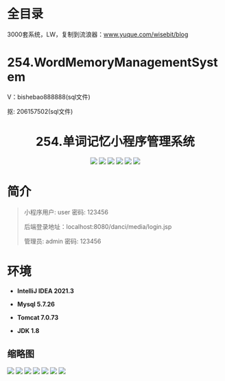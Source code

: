 # 全目录

3000套系统，LW，复制到流浪器：www.yuque.com/wisebit/blog

# 254.WordMemoryManagementSystem

<p>V：bishebao888888(sql文件)</p>
<p>抠: 206157502(sql文件)</p>

<p><h1 align="center">254.单词记忆小程序管理系统</h1></p>


<p align="center">
	<img src="https://img.shields.io/badge/jdk-1.8-orange.svg"/>
    <img src="https://img.shields.io/badge/spring-5.x-lightgrey.svg"/>
    <img src="https://img.shields.io/badge/springmvc-5.x-lightgrey.svg"/>
    <img src="https://img.shields.io/badge/jsp-3.x-blue.svg"/>
    <img src="https://img.shields.io/badge/小程序-3.x-blue.svg"/>
    <img src="https://img.shields.io/badge/mybatis-5.x-yellow.svg"/>
</p>

# 简介
>
> 
>
> 小程序用户: user 密码: 123456
>
> 后端登录地址：localhost:8080/danci/media/login.jsp
>
> 管理员: admin   密码: 123456
>

# 环境

- <b>IntelliJ IDEA 2021.3</b>

- <b>Mysql 5.7.26</b>

- <b>Tomcat 7.0.73</b>

- <b>JDK 1.8</b>




## 缩略图

![](https://bitwise.oss-cn-heyuan.aliyuncs.com/2024/9/10/06d6e508-6fa5-4bda-a1a1-aec86e8a248a.png)
![](https://bitwise.oss-cn-heyuan.aliyuncs.com/2024/9/10/394687c0-8088-4706-b410-6b1baaf63a61.png)
![](https://bitwise.oss-cn-heyuan.aliyuncs.com/2024/9/10/84d646ae-cabf-4116-9fcd-c446fbb498d2.png)
![](https://bitwise.oss-cn-heyuan.aliyuncs.com/2024/9/10/7812a877-b077-4842-9e42-21dea934429e.png)
![](https://bitwise.oss-cn-heyuan.aliyuncs.com/2024/9/10/d453c843-6491-4ed0-95f7-72cab675f793.png)
![](https://bitwise.oss-cn-heyuan.aliyuncs.com/2024/9/10/9a74c31d-c5b5-4119-8718-80d4b75fb055.png)
![](https://bitwise.oss-cn-heyuan.aliyuncs.com/2024/9/10/b16424f7-ed61-415d-a827-b4e331dd1b5f.png)





